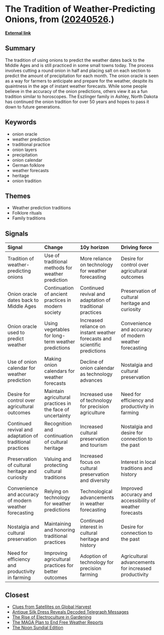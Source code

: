 # __The Tradition of Weather-Predicting Onions__, from ([20240526](https://kghosh.substack.com/p/20240526).)

__[External link](https://www.atlasobscura.com/articles/how-to-consult-an-onion-calendar)__



## Summary

The tradition of using onions to predict the weather dates back to the Middle Ages and is still practiced in some small towns today. The process involves cutting a round onion in half and placing salt on each section to predict the amount of precipitation for each month. The onion oracle is seen as a way for farmers to anticipate and prepare for the weather, despite its quaintness in the age of instant weather forecasts. While some people believe in the accuracy of the onion predictions, others view it as a fun tradition similar to horoscopes. The Eszlinger family in Ashley, North Dakota has continued the onion tradition for over 50 years and hopes to pass it down to future generations.

## Keywords

* onion oracle
* weather prediction
* traditional practice
* onion layers
* precipitation
* onion calendar
* German folklore
* weather forecasts
* heritage
* onion tradition

## Themes

* Weather prediction traditions
* Folklore rituals
* Family traditions

## Signals

| Signal                                                    | Change                                                     | 10y horizon                                                                | Driving force                                            |
|:----------------------------------------------------------|:-----------------------------------------------------------|:---------------------------------------------------------------------------|:---------------------------------------------------------|
| Tradition of weather-predicting onions                    | Use of traditional methods for weather prediction          | More reliance on technology for weather forecasting                        | Desire for control over agricultural outcomes            |
| Onion oracle dates back to Middle Ages                    | Continuation of ancient practices in modern society        | Continued revival and adaptation of traditional practices                  | Preservation of cultural heritage and curiosity          |
| Onion oracle used to predict weather                      | Using vegetables for long-term weather predictions         | Increased reliance on instant weather forecasts and scientific predictions | Convenience and accuracy of modern weather forecasting   |
| Use of onion calendar for weather prediction              | Making onion calendars for weather forecasts               | Decline of onion calendar as technology advances                           | Nostalgia and cultural preservation                      |
| Desire for control over agricultural outcomes             | Maintain agricultural practices in the face of uncertainty | Increased use of technology for precision agriculture                      | Need for efficiency and productivity in farming          |
| Continued revival and adaptation of traditional practices | Recognition and continuation of cultural heritage          | Increased cultural preservation and tourism                                | Nostalgia and desire for connection to the past          |
| Preservation of cultural heritage and curiosity           | Valuing and protecting cultural traditions                 | Increased focus on cultural preservation and diversity                     | Interest in local traditions and history                 |
| Convenience and accuracy of modern weather forecasting    | Relying on technology for weather predictions              | Technological advancements in weather forecasting                          | Improved accuracy and accessibility of weather forecasts |
| Nostalgia and cultural preservation                       | Maintaining and honoring traditional practices             | Continued interest in cultural heritage and history                        | Desire for connection to the past                        |
| Need for efficiency and productivity in farming           | Improving agricultural practices for better outcomes       | Adoption of technology for precision farming                               | Agricultural advancements for increased productivity     |

## Closest

* [Clues from Satellites on Global Harvest](b99e8d470f4bd969ae5ec423c534eeee)
* [Antique Silk Dress Reveals Decoded Telegraph Messages](002d4d9211952bdfe5bbac13ccf20947)
* [The Rise of Electroculture in Gardening](257c9d336364e061c817ec77db9e78f6)
* [The MAGA Plan to End Free Weather Reports](ea467a1851497f22b27624b1247d00e9)
* [The Noon Sundial Edition](92a56d532be71cca62f48c0cc6ac75f0)